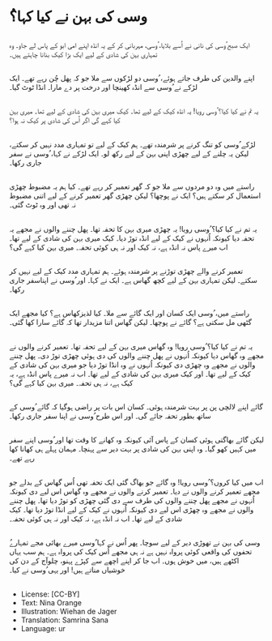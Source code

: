 # ُوسی کی بہن نے کیا کہا؟

##
ایک صبح ُوسی کی نانی نے اُسے بلایا، ُوسی، مہربانی کر کے یہ انڈہ اپنے امی ابو کے پاس لے جاو۔ وہ تمہاری بہن کی شادی کے لیے ایک بڑا کیک بنانا چاہتے ہیں۔

##
اپنے والدین کی طرف جاتے ہوئے، ُوسی دو لڑکوں سے ملا جو کہ پھل چُن رہے تھے۔ ایک لڑکے نے ُوسی سے انڈہ کھینچا اور درخت پر دے مارا۔ انڈا ٹوٹ گیا۔

##
یہ تم نے کیا کیا؟ ُوسی رویا! یہ انڈہ کیک کے لیے تھا۔ کیک میری بہن کی شادی کے لیے تھا۔ میری بہن کیا کہے گی اگر اُس کی شادی پر کیک نہ ہوا؟

##
لڑکے ُوسی کو تنگ کرنے پر شرمندہ تھے۔ ہم کیک کے لیے تو تمہاری مدد نہیں کر سکتے، لیکن یہ چلنے کے لیے چھڑی اپنی بہن کے لیے رکھ لو۔ ایک لڑکے نے کہا، ُوسی نے سفر جاری رکھا۔

##
راستے میں وہ دو مردوں سے ملا جو کہ گھر تعمیر کر رہے تھے۔ کیا ہم یہ مضبوط چھڑی استعمال کر سکتے ہیں؟ ایک نے پوچھا؟ لیکن چھڑی گھر تعمیر کرنے کے لیے اتنی مضبوط نہ تھی اور وہ ٹوٹ گئی۔

##
یہ تم نے کیا کیا؟ ُوسی رویا! یہ چھڑی میری بہن کا تحفہ تھا۔ پھل چننے والوں نے مجھے یہ تحفہ دیا کیونکہ اُنہوں نے کیک کے لیے انڈہ توڑ دیا۔ کیک میری بہن کی شادی کے لیے تھا۔ اب میرے پاس نہ انڈہ ہے، نہ کیک اور نہ ہی کوئی تحفہ۔ میری بہن کیا کہے گی؟

##
تعمیر کرنے والے چھڑی توڑنے پر شرمندہ ہوئے۔ ہم تمہاری مدد کیک کے لیے نہیں کر سکتے۔ لیکن تمہاری بہن کے لیے کچھ گھاس ہے۔ ایک نے کہا۔ اور ُوسی نے اپناسفر جاری رکھا۔

##
راستے میں، ُوسی ایک کسان اور ایک گائے سے ملا۔ کیا لذیزکھاس ہے؟ کیا مجھے ایک گٹھی مل سکتی ہے؟ گائے نے پوچھا۔ لیکن گھاس اتنا مزیدار تھا کہ گائے سارا کھا گئی۔

##
یہ تم نے کیا کیا؟ ُوسی رویا! وہ گھاس میری بہن کے لیے تحفہ تھا۔ تعمیر کرنے والوں نے مجھے وہ گھاس دیا کیونکہ اُنہوں نے پھل چننے والوں کی دی ہوئی چھڑی توڑ دی۔ پھل چننے والوں نے مجھے وہ چھڑی دی کیونکہ اُنہوں نے وہ انڈا توڑ دیا جو میری بہن کی شادی کے کیک کے لیے تھا۔ اور کیک میری بہن کی شادی کے لیے تھا۔ اب نہ میرے پاس انڈہ ہے، یہ کیک ہے، نہ ہی تحفہ۔ میری بہن کیا کہے گی؟

##
گائے اپنے لالچی پن پر بہت شرمندہ ہوئی۔ کسان اس بات پر راضی ہوگیا کہ گائے ُوسی کے ساتھ بطور تحفہ جائے گی۔ اور اس طرح ُوسی نے اپنا سفر جاری رکھا۔

##
لیکن گائے بھاگتی ہوئی کسان کے پاس آئی کیونکہ وہ کھانے کا وقت تھا اور ُوسی اپنے سفر میں کہیں کھو گیا۔ وہ اپنی بہن کی شادی پر بہت دیر سے پہنچا۔ مہمان پہلے ہی کھانا کھا رہے تھے۔

##
اب میں کیا کروں؟ ُوسی رویا! وہ گائے جو بھاگ گئی ایک تحفہ تھی اُس گھاس کے بدلے جو مجھے تعمیر کرنے والوں نے دیا۔ تعمیر کرنے والوں نے مجھے وہ گھاس اس لیے دی کیونکہ اُنہوں نے مجھے پھل چننے والوں کی طرف سے دی گئی چھڑی کو توڑ دیا تھا۔ پھل چننے والوں نے مجھے وہ چھڑی اس لیے دی کیونکہ اُنہوں نے کیک کے لیے انڈا توڑ دیا تھا۔ کیک شادی کے لیے تھا۔ اب نہ انڈہ ہے، نہ کیک اور نہ ہی کوئی تحفہ۔

##
ُوسی کی بہن نے تھوڑی دیر کے لیے سوچا۔ پھر اُس نے کہا ُوسی میرے بھائی مجے تمہارے تحفوں کی واقعی کوئی پرواہ نہیں ہے نہ ہی مجھے اُس کیک کی پرواہ ہے۔ ہم سب یہاں اکٹھے ہیں، میں خوش ہوں۔ اب جا کر اپنے اچھے سے کپڑے پہنو، چلوآج کے دن کی خوشیاں مناتے ہیں! اور یہی ُوسی نے کیا۔

##
* License: [CC-BY]
* Text: Nina Orange
* Illustration: Wiehan de Jager
* Translation: Samrina Sana
* Language: ur
